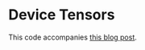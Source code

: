 # Device Tensors

This code accompanies [this blog post](https://m-decoster.github.io/2020/07/24/compile-time-cuda/).

